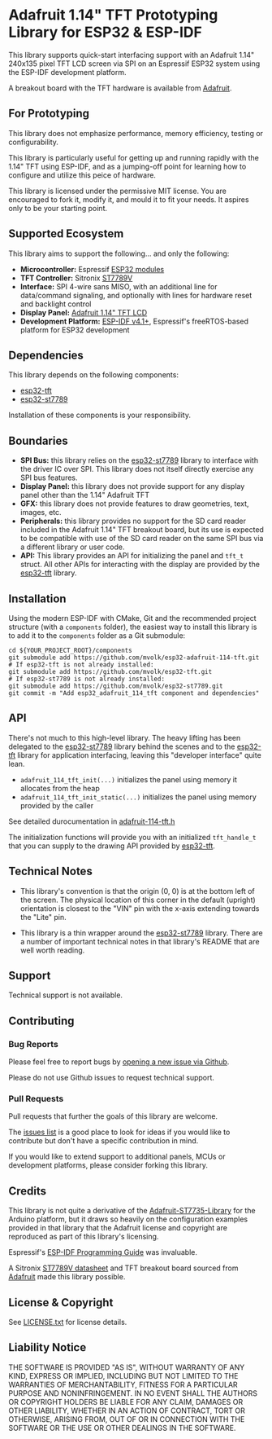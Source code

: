 # Adafruit 1.14" TFT Prototyping Library for ESP32 & ESP-IDF

This library supports quick-start interfacing support
with an Adafruit 1.14" 240x135 pixel TFT LCD screen via
SPI on an Espressif ESP32 system using the ESP-IDF
development platform.

A breakout board with the TFT hardware is available from
[Adafruit](https://www.adafruit.com/product/4383).

## For Prototyping

This library does not emphasize performance, memory
efficiency, testing or configurability.

This library is particularly useful for getting up
and running rapidly with the 1.14" TFT using ESP-IDF,
and as a jumping-off point for learning how to
configure and utilize this peice of hardware.

This library is licensed under the permissive MIT
license. You are encouraged to fork it, modify it,
and mould it to fit your needs. It aspires only to
be your starting point.

## Supported Ecosystem

This library aims to support the following... and only the following:

* **Microcontroller:** Espressif [ESP32 modules](https://www.espressif.com/en/products/modules/esp32)
* **TFT Controller:** Sitronix [ST7789V](https://www.newhavendisplay.com/appnotes/datasheets/LCDs/ST7789V.pdf)
* **Interface:** SPI 4-wire sans MISO, with an
  additional line for data/command signaling, and
  optionally with lines for hardware reset and backlight control
* **Display Panel:** [Adafruit 1.14" TFT LCD](https://www.adafruit.com/product/4383)
* **Development Platform:** [ESP-IDF v4.1+](https://docs.espressif.com/projects/esp-idf/en/latest/esp32/index.html),
  Espressif's freeRTOS-based platform for ESP32 development

## Dependencies

This library depends on the following components:
* [esp32-tft](https://github.com/mvolk/esp32-tft)
* [esp32-st7789](https://github.com/mvolk/esp32-st7789)

Installation of these components is your responsibility.

## Boundaries

* **SPI Bus:** this library relies on the
  [esp32-st7789](https://github.com/mvolk/esp32-st7789)
  library to interface with the driver IC over SPI. This
  library does not itself directly exercise any SPI bus
  features.
* **Display Panel:** this library does not provide support
  for any display panel other than the 1.14" Adafruit TFT
* **GFX:** this library does not provide features to draw
  geometries, text, images, etc.
* **Peripherals:** this library provides no support for the
  SD card reader included in the Adafruit 1.14" TFT breakout
  board, but its use is expected to be compatible with use
  of the SD card reader on the same SPI bus via a different
  library or user code.
* **API:** This library provides an API for initializing the
  panel and `tft_t` struct. All other APIs for interacting
  with the display are provided by the
  [esp32-tft](https://github.com/mvolk/esp32-tft) library.

## Installation

Using the modern ESP-IDF with CMake, Git and the recommended
project structure (with a `components` folder), the easiest
way to install this library is to add it to the `components`
folder as a Git submodule:

```shell
cd ${YOUR_PROJECT_ROOT}/components
git submodule add https://github.com/mvolk/esp32-adafruit-114-tft.git
# If esp32-tft is not already installed:
git submodule add https://github.com/mvolk/esp32-tft.git
# If esp32-st7789 is not already installed:
git submodule add https://github.com/mvolk/esp32-st7789.git
git commit -m "Add esp32_adafruit_114_tft component and dependencies"

```

## API

There's not much to this high-level library. The
heavy lifting has been delegated to the
[esp32-st7789](https://github.com/mvolk/esp32-st7789)
library behind the scenes and to the
[esp32-tft](https://github.com/mvolk/esp32-tft) library
for application interfacing, leaving this "developer
interface" quite lean.

* `adafruit_114_tft_init(...)` initializes the panel using
  memory it allocates from the heap
* `adafruit_114_tft_init_static(...)` initializes the panel
  using memory provided by the caller

See detailed durocumentation in
[adafruit-114-tft.h](./include/adafruit-114-tft.h)

The initialization functions will provide you with an
initialized `tft_handle_t` that you can supply to the drawing
API provided by [esp32-tft](https://github.com/mvolk/esp32-tft).

## Technical Notes

* This library's convention is that the origin (0, 0) is
  at the bottom left of the screen. The physical location
  of this corner in the default (upright) orientation is
  closest to the "VIN" pin with the x-axis extending towards
  the "Lite" pin.

* This library is a thin wrapper around the
  [esp32-st7789](https://github.com/mvolk/esp32-st7789)
  library. There are a number of important technical
  notes in that library's README that are well worth
  reading.

## Support

Technical support is not available.

## Contributing

### Bug Reports

Please feel free to report bugs by
[opening a new issue via Github](https://github.com/mvolk/esp32-adafruit-114-tft/issues/new).

Please do not use Github issues to request technical support.

### Pull Requests

Pull requests that further the goals of this library are welcome.

The [issues list](https://github.com/mvolk/esp32-adafruit_114_tft/issues)
is a good place to look for ideas if you would like to contribute but
don't have a specific contribution in mind.

If you would like to extend support to additional panels, MCUs or
development platforms, please consider forking this library.

## Credits

This library is not quite a derivative of the
[Adafruit-ST7735-Library](https://github.com/adafruit/Adafruit-ST7735-Library)
for the Arduino platform, but it draws so heavily on the configuration
examples provided in that library that the Adafruit license and copyright
are reproduced as part of this library's licensing.

Espressif's [ESP-IDF Programming Guide](https://docs.espressif.com/projects/esp-idf/en/latest/esp32/index.html)
was invaluable.

A Sitronix [ST7789V datasheet](https://www.newhavendisplay.com/appnotes/datasheets/LCDs/ST7789V.pdf)
and TFT breakout board sourced from [Adafruit](https://www.adafruit.com/)
made this library possible.

## License & Copyright

See [LICENSE.txt](./LICENSE.txt) for license details.

## Liability Notice

THE SOFTWARE IS PROVIDED "AS IS", WITHOUT WARRANTY OF ANY KIND, EXPRESS OR IMPLIED, INCLUDING BUT NOT LIMITED
TO THE WARRANTIES OF MERCHANTABILITY, FITNESS FOR A PARTICULAR PURPOSE AND NONINFRINGEMENT. IN NO EVENT SHALL
THE AUTHORS OR COPYRIGHT HOLDERS BE LIABLE FOR ANY CLAIM, DAMAGES OR OTHER LIABILITY, WHETHER IN AN ACTION OF
CONTRACT, TORT OR OTHERWISE, ARISING FROM, OUT OF OR IN CONNECTION WITH THE SOFTWARE OR THE USE OR OTHER
DEALINGS IN THE SOFTWARE.
